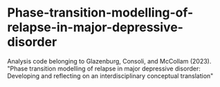 # Phase-transition-modelling-of-relapse-in-major-depressive-disorder
Analysis code belonging to Glazenburg, Consoli, and McCollam (2023).
"Phase transition modelling of relapse in major depressive disorder: Developing and reflecting on an interdisciplinary conceptual translation"
